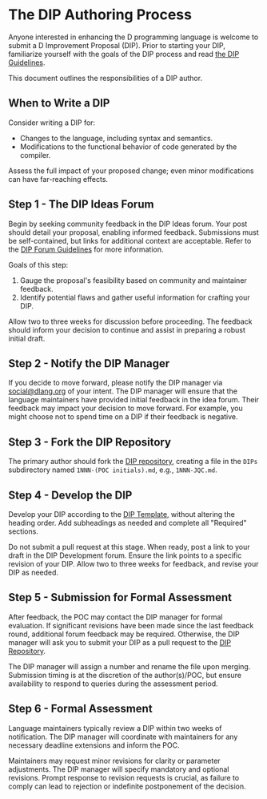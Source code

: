 # The DIP Authoring Process

Anyone interested in enhancing the D programming language is welcome to submit a D Improvement Proposal (DIP). Prior to starting your DIP, familiarize yourself with the goals of the DIP process and read [the DIP Guidelines](./guidelines-authors.md).

This document outlines the responsibilities of a DIP author.

## When to Write a DIP

Consider writing a DIP for:

- Changes to the language, including syntax and semantics.
- Modifications to the functional behavior of code generated by the compiler.

Assess the full impact of your proposed change; even minor modifications can have far-reaching effects.

## Step 1 - The DIP Ideas Forum

Begin by seeking community feedback in the DIP Ideas forum. Your post should detail your proposal, enabling informed feedback. Submissions must be self-contained, but links for additional context are acceptable. Refer to the [DIP Forum Guidelines] for more information.

Goals of this step:

1. Gauge the proposal's feasibility based on community and maintainer feedback.
2. Identify potential flaws and gather useful information for crafting your DIP.

Allow two to three weeks for discussion before proceeding. The feedback should inform your decision to continue and assist in preparing a robust initial draft.

## Step 2 - Notify the DIP Manager

If you decide to move forward, please notify the DIP manager via social@dlang.org of your intent. The DIP manager will ensure that the language maintainers have provided initial feedback in the idea forum. Their feedback may impact your decision to move forward. For example, you might choose not to spend time on a DIP if their feedback is negative.

## Step 3 - Fork the DIP Repository

The primary author should fork the [DIP repository], creating a file in the `DIPs` subdirectory named `1NNN-(POC initials).md`, e.g., `1NNN-JQC.md`.

## Step 4 - Develop the DIP

Develop your DIP according to the [DIP Template], without altering the heading order. Add subheadings as needed and complete all "Required" sections.

Do not submit a pull request at this stage. When ready, post a link to your draft in the DIP Development forum. Ensure the link points to a specific revision of your DIP. Allow two to three weeks for feedback, and revise your DIP as needed.

## Step 5 - Submission for Formal Assessment

After feedback, the POC may contact the DIP manager for formal evaluation. If significant revisions have been made since the last feedback round, additional forum feedback may be required. Otherwise, the DIP manager will ask you to submit your DIP as a pull request to the [DIP Repository].

The DIP manager will assign a number and rename the file upon merging. Submission timing is at the discretion of the author(s)/POC, but ensure availability to respond to queries during the assessment period.

## Step 6 - Formal Assessment

Language maintainers typically review a DIP within two weeks of notification. The DIP manager will coordinate with maintainers for any necessary deadline extensions and inform the POC.

Maintainers may request minor revisions for clarity or parameter adjustments. The DIP manager will specify mandatory and optional revisions. Prompt response to revision requests is crucial, as failure to comply can lead to rejection or indefinite postponement of the decision.

[DIP Repository]: https://github.com/dlang/DIPs
[DIP Template]: https://github.com/dlang/DIPs/blob/master/Template.md
[DIP Forum Guidelines]: ./guidelines-forums.md
